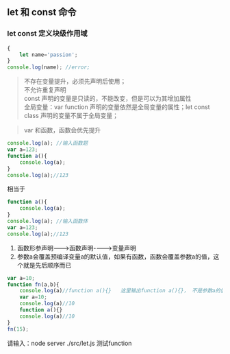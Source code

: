## let 和 const 命令
### let const 定义块级作用域

``` javascript
{
    let name='passion';
}
console.log(name); //error;
```

> 不存在变量提升，必须先声明后使用；  
> 不允许重复声明  
> const 声明的变量是只读的，不能改变，但是可以为其增加属性  
> 全局变量：var function 声明的变量依然是全局变量的属性；let const class 声明的变量不属于全局变量；   

> var 和函数，函数会优先提升

```javascript
console.log(a); //输入函数题
var a=123;
function a(){
    console.log(a);
}
console.log(a);//123
```
相当于
```javascript
function a(){
    console.log(a);
}
console.log(a); //输入函数体
var a=123;
console.log(a);//123
```

1. 函数形参声明--->函数声明---->变量声明 
2. 参数a会覆盖预编译变量a的默认值，如果有函数，函数会覆盖参数a的值，这个就是先后顺序而已

``` javascript
var a=10;
function fn(a,b){
    console.log(a)//function a(){}   这里输出function a(){}， 不是参数a的值，哈哈
    var a=10;
    console.log(a)//10
    function a(){}
    console.log(a)//10
}
fn(15);
```

请输入：node server ./src/let.js 测试function
